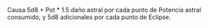 Causa 5d8 + Pot \* 1.5 daño astral por cada punto de Potencia astral consumido, y 5d8 adicionales por cada punto de Eclipse.
